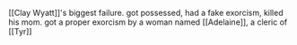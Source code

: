 [[Clay Wyatt]]'s biggest failure. got possessed, had a fake exorcism, killed his mom. got a proper exorcism by a woman named [[Adelaine]], a cleric of [[Tyr]]
